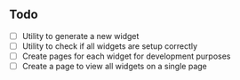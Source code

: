 ## Todo

- [ ] Utility to generate a new widget
- [ ] Utility to check if all widgets are setup correctly
- [ ] Create pages for each widget for development purposes
- [ ] Create a page to view all widgets on a single page
